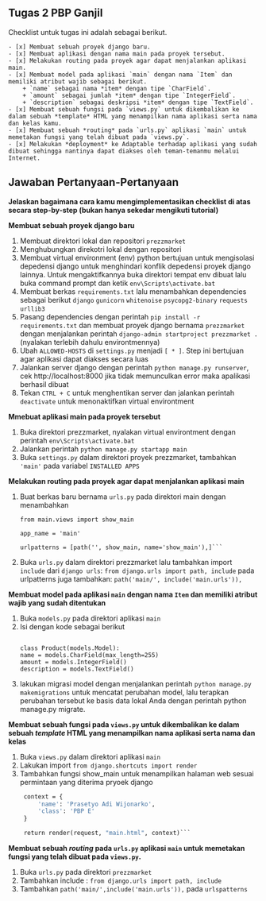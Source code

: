 ## Tugas 2 PBP Ganjil 

Checklist untuk tugas ini adalah sebagai berikut.

    - [x] Membuat sebuah proyek django baru.
    - [x] Membuat aplikasi dengan nama main pada proyek tersebut. 
    - [x] Melakukan routing pada proyek agar dapat menjalankan aplikasi main.
    - [x] Membuat model pada aplikasi `main` dengan nama `Item` dan memiliki atribut wajib sebagai berikut.
        + `name` sebagai nama *item* dengan tipe `CharField`.
        + `amount` sebagai jumlah *item* dengan tipe `IntegerField`.
        + `description` sebagai deskripsi *item* dengan tipe `TextField`.
    - [x] Membuat sebuah fungsi pada `views.py` untuk dikembalikan ke dalam sebuah *template* HTML yang menampilkan nama aplikasi serta nama dan kelas kamu.
    - [x] Membuat sebuah *routing* pada `urls.py` aplikasi `main` untuk memetakan fungsi yang telah dibuat pada `views.py`.
    - [x] Melakukan *deployment* ke Adaptable terhadap aplikasi yang sudah dibuat sehingga nantinya dapat diakses oleh teman-temanmu melalui Internet.

## Jawaban Pertanyaan-Pertanyaan
**Jelaskan bagaimana cara kamu mengimplementasikan checklist di atas secara step-by-step (bukan hanya sekedar mengikuti tutorial)**

**Membuat sebuah proyek django baru**
1. Membuat direktori lokal dan repositori ```prezzmarket```
2. Menghubungkan direkotri lokal dengan repositori
3. Membuat virtual environment (env) python bertujuan untuk mengisolasi depedensi django untuk menghindari konflik depedensi proyek django lainnya. 
   Untuk mengaktifkannya buka direktori tempat env dibuat lalu buka command prompt dan ketik ```env\Scripts\activate.bat```
4. Membuat berkas ```requirements.txt``` lalu menambahkan dependencies sebagai berikut
   ```django```
   ```gunicorn```
   ```whitenoise```
   ```psycopg2-binary```
   ```requests```
   ```urllib3```
5. Pasang dependencies dengan perintah ```pip install -r requirements.txt``` dan membuat proyek django bernama ```prezzmarket``` 
   dengan menjalankan perintah ```django-admin startproject prezzmarket .``` (nyalakan terlebih dahulu environtmennya)
6. Ubah ```ALLOWED-HOSTS``` di ```settings.py``` menjadi ```[ * ]```. Step ini bertujuan agar aplikasi dapat diakses secara luas
7. Jalankan server django dengan perintah ```python manage.py runserver```, cek http://localhost:8000 
   jika tidak memunculkan error maka apalikasi berhasil dibuat
8. Tekan ```CTRL + C``` untuk menghentikan server dan jalankan perintah ```deactivate``` untuk menonaktifkan virtual environtment

**Mmebuat aplikasi main pada proyek tersebut**
1. Buka direktori prezzmarket, nyalakan virtual environtment dengan perintah ```env\Scripts\activate.bat```
2. Jalankan perintah ```python manage.py startapp main```
3. Buka ```settings.py``` dalam direktori proyek prezzmarket, tambahkan ```'main'``` pada variabel ```INSTALLED APPS```

**Melakukan routing pada proyek agar dapat menjalankan aplikasi main**
1. Buat berkas baru bernama ```urls.py``` pada direktori main dengan menambahkan 
   ```from django.urls import path 
   from main.views import show_main

   app_name = 'main'

   urlpatterns = [path('', show_main, name='show_main'),]```
2. Buka ```urls.py``` dalam direktori prezzmarket lalu tambahkan 
   import ```include``` dari ```django urls```:
   ```from django.urls import path, include```
   pada urlpatterns juga tambahkan: 
   ```path('main/', include('main.urls')),```

**Membuat model pada aplikasi `main` dengan nama `Item` dan memiliki atribut wajib yang sudah ditentukan**
1. Buka ```models.py``` pada direktori aplikasi ```main```
2. Isi dengan kode sebagai berikut 
   ```from django.db import models

   class Product(models.Model):
   name = models.CharField(max_length=255)
   amount = models.IntegerField()
   description = models.TextField()
3. lakukan migrasi model dengan menjalankan perintah ```python manage.py makemigrations``` untuk mencatat perubahan model, 
   lalu terapkan perubahan tersebut ke basis data lokal Anda dengan perintah python manage.py migrate.

**Membuat sebuah fungsi pada `views.py` untuk dikembalikan ke dalam sebuah *template* HTML yang menampilkan nama aplikasi serta nama dan kelas**
1. Buka ```views.py``` dalam direktori aplikasi ```main```
2. Lakukan import ```from django.shortcuts import render```
3. Tambahkan fungsi show_main untuk menampilkan halaman web sesuai permintaan yang diterima pryoek django
   ```def show_main(request):
    context = {
        'name': 'Prasetyo Adi Wijonarko',
        'class': 'PBP E'
    }

    return render(request, "main.html", context)```

**Membuat sebuah *routing* pada `urls.py` aplikasi `main` untuk memetakan fungsi yang telah dibuat pada `views.py`.**
1. Buka ```urls.py``` pada direktori ```prezzmarket```
2. Tambahkan include :
   ```from django.urls import path, include```
3. Tambahkan ```path('main/',include('main.urls')),``` pada ```urlspatterns```
